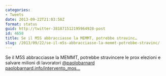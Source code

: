 ```yaml
---
categories:
- Tweets
date: 2013-09-22T21:03:58Z
format: status
guid: http://twitter-381871512195964928-post
id: 4658
title: Se il M5S abbracciasse la MEMMT, potrebbe stravinc…
slug: /2013/09/22/se-il-m5s-abbracciasse-la-memmt-potrebbe-stravinc/
---
```


Se il M5S abbracciasse la MEMMT, potrebbe stravincere le prox elezioni e salvare milioni di lavoratori [@paolobarnard](http://twitter.com/paolobarnard) [paolobarnard.info/intervento_mos…](http://paolobarnard.info/intervento_mostra_go.php?id=722)